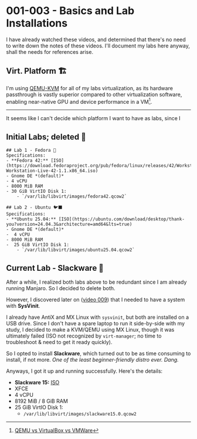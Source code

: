 # 001-003 - Basics and Lab Installations

I have already watched these videos, and determined that there's no need to write down the notes of these videos.
I'll document my labs here anyway, shall the needs for references arise.

## Virt. Platform 🏗️
I'm using [QEMU-KVM](https://tinypilotkvm.com/blogs/insights/kvm-vs-qemu) for all of my labs virtualization, as its hardware passthrough is vastly superior compared to other virtualization software, enabling near-native GPU and device performance in a VM[^1].

[^1]: [QEMU vs VirtualBox vs VMWare](https://www.diskinternals.com/vmfs-recovery/qemu-vs-virtualbox-vs-vmware/)

---

It seems like I can't decide which platform I want to have as labs, since I

## Initial Labs; deleted 🚮
```
## Lab 1 - Fedora 🎩
Specifications: 
- **Fedora 42:** [ISO](https://download.fedoraproject.org/pub/fedora/linux/releases/42/Workstation/x86_64/iso/Fedora-Workstation-Live-42-1.1.x86_64.iso)
- Gnome DE *(default)*
- 4 vCPU
- 8000 MiB RAM
- 30 GiB VirtIO Disk 1:
	- `/var/lib/libvirt/images/fedora42.qcow2`

## Lab 2 - Ubuntu 🐦‍⬛
Specifications:
- **Ubuntu 25.04:** [ISO](https://ubuntu.com/download/desktop/thank-you?version=24.04.3&architecture=amd64&lts=true)
- Gnome DE *(default)*
-  4 vCPU
- 8000 MiB RAM
-  25 GiB VirtIO Disk 1:
	- `/var/lib/libvirt/images/ubuntu25.04.qcow2`
```

## Current Lab - Slackware 🫟
After a while, I realized both labs above to be redundant since I am already running Manjaro. So I decided to delete both. 

However, I discovered later on ([video 009](./009_1-2-runlevels-targets-concepts.md)) that I needed to have a system with **SysVinit**. 

I already have AntiX and MX Linux with `sysvinit`, but both are installed on a USB drive. Since I don't have a spare laptop to run it side-by-side with my study, I decided to make a KVM/QEMU using MX Linux, though it was ultimately failed (ISO not recognized by `virt-manager`; no time to troubleshoot & need to get it ready quickly).

So I opted to install **Slackware**, which turned out to be as time consuming to install, if not more. *One of the least beginner-friendly distro ever. Dang.* 

Anyways, I got it up and running successfully. Here's the details: 
- **Slackware 15:** [ISO](https://iso.ukdw.ac.id/slackware/slackware64-15.0-iso/)
- XFCE
- 4 vCPU
- 8192 MiB / 8 GiB RAM
- 25 GiB VirtIO Disk 1:
	- `/var/lib/libvirt/images/slackware15.0.qcow2`

